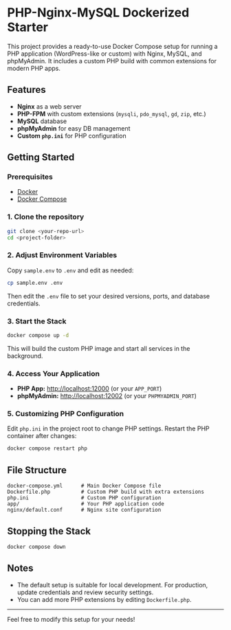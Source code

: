 # PHP-Nginx-MySQL Dockerized Starter

This project provides a ready-to-use Docker Compose setup for running a PHP application (WordPress-like or custom) with Nginx, MySQL, and phpMyAdmin. It includes a custom PHP build with common extensions for modern PHP apps.

## Features
- **Nginx** as a web server
- **PHP-FPM** with custom extensions (`mysqli`, `pdo_mysql`, `gd`, `zip`, etc.)
- **MySQL** database
- **phpMyAdmin** for easy DB management
- **Custom `php.ini`** for PHP configuration

## Getting Started

### Prerequisites
- [Docker](https://docs.docker.com/get-docker/)
- [Docker Compose](https://docs.docker.com/compose/install/)

### 1. Clone the repository
```bash
git clone <your-repo-url>
cd <project-folder>
```

### 2. Adjust Environment Variables
Copy `sample.env` to `.env` and edit as needed:
```bash
cp sample.env .env
```
Then edit the `.env` file to set your desired versions, ports, and database credentials.

### 3. Start the Stack
```bash
docker compose up -d
```
This will build the custom PHP image and start all services in the background.

### 4. Access Your Application
- **PHP App:** [http://localhost:12000](http://localhost:12000) (or your `APP_PORT`)
- **phpMyAdmin:** [http://localhost:12002](http://localhost:12002) (or your `PHPMYADMIN_PORT`)

### 5. Customizing PHP Configuration
Edit `php.ini` in the project root to change PHP settings. Restart the PHP container after changes:
```bash
docker compose restart php
```

## File Structure
```
docker-compose.yml      # Main Docker Compose file
Dockerfile.php          # Custom PHP build with extra extensions
php.ini                 # Custom PHP configuration
app/                    # Your PHP application code
nginx/default.conf      # Nginx site configuration
```

## Stopping the Stack
```bash
docker compose down
```

## Notes
- The default setup is suitable for local development. For production, update credentials and review security settings.
- You can add more PHP extensions by editing `Dockerfile.php`.

---

Feel free to modify this setup for your needs!

